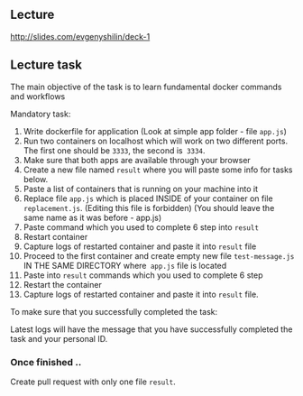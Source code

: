 ## Lecture

http://slides.com/evgenyshilin/deck-1

## Lecture task

The main objective of the task is to learn fundamental docker commands and workflows

Mandatory task:

1. Write dockerfile for application (Look at simple app folder - file `app.js`)
2. Run two containers on localhost which will work on two different ports. The first one should be `3333`, the second is` 3334`.
3. Make sure that both apps are available through your browser
4. Create a new file named `result` where you will paste some info for tasks below.
5. Paste a list of containers that is running on your machine into it
6. Replace file `app.js` which is placed INSIDE of your container on file` replacement.js`. (Editing this file is forbidden) (You should leave the same name as it was before - app.js)
7. Paste command which you used to complete 6 step into `result`
8. Restart container
9. Capture logs of restarted container and paste it into `result` file
10. Proceed to the first container and create empty new file `test-message.js` IN THE SAME DIRECTORY where` app.js` file is located
11. Paste into `result` commands which you used to complete 6 step
12. Restart the container
13. Capture logs of restarted container and paste it into `result` file.

To make sure that you successfully completed the task:

Latest logs will have the message that you have successfully completed the task and your personal ID.

### Once finished ..

Create pull request with only one file `result`.
